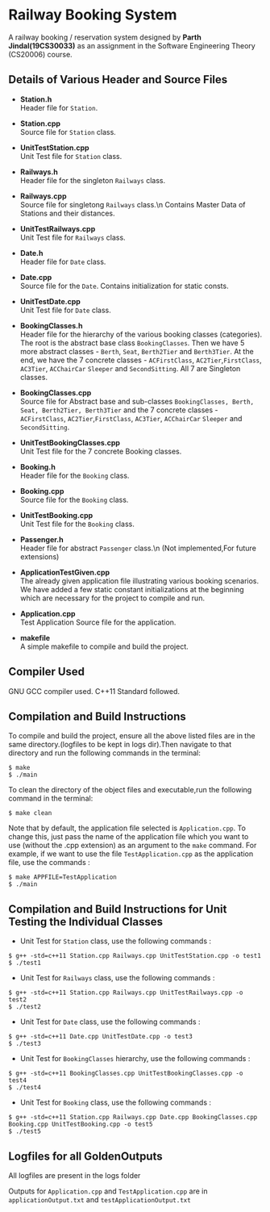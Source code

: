 <!-- CS20006 Assignment 
README.md
@author Parth Jindal(19CS30033) -->

# Railway Booking System

A railway booking / reservation system designed by **Parth Jindal(19CS30033)** as an assignment in the Software Engineering Theory (CS20006) course.

## Details of Various Header and Source Files

- **Station.h**  
Header file for `Station`.

- **Station.cpp**  
Source file for `Station` class.

- **UnitTestStation.cpp**  
Unit Test file for `Station` class.

- **Railways.h**  
Header file for the singleton `Railways` class.

- **Railways.cpp**  
Source file for singletong `Railways` class.\n
Contains Master Data of Stations and their distances.

- **UnitTestRailways.cpp**  
Unit Test file for `Railways` class.

- **Date.h**  
Header file for `Date` class.

- **Date.cpp**  
Source file for the `Date`.
Contains initialization for static consts.

- **UnitTestDate.cpp**  
Unit Test file for `Date` class.

- **BookingClasses.h**  
Header file for the hierarchy of the various booking classes (categories). The root is the abstract base class `BookingClasses`. Then we have 5 more abstract classes - `Berth`, `Seat`, `Berth2Tier` and `Berth3Tier`. At the end, we have the 7 concrete classes - `ACFirstClass`, `AC2Tier`,`FirstClass`, `AC3Tier`, `ACChairCar` `Sleeper` and `SecondSitting`. All 7 are Singleton classes.

- **BookingClasses.cpp**  
Source file for Abstract base and sub-classes `BookingClasses, Berth, Seat, Berth2Tier, Berth3Tier` and the 7 concrete classes - `ACFirstClass`, `AC2Tier`,`FirstClass`, `AC3Tier`, `ACChairCar` `Sleeper` and `SecondSitting`.

- **UnitTestBookingClasses.cpp**  
Unit Test file for the 7 concrete Booking classes.

- **Booking.h**  
Header file for the `Booking` class. 

- **Booking.cpp**  
Source file for the `Booking` class.

- **UnitTestBooking.cpp**  
Unit Test file for the `Booking` class.

- **Passenger.h**  
Header file for abstract `Passenger` class.\n
(Not implemented,For future extensions)

- **ApplicationTestGiven.cpp**  
The already given application file illustrating various booking scenarios. We have added a few static constant initializations at the beginning which are necessary for the project to compile and run.

- **Application.cpp**  
Test Application Source file for the application.

- **makefile**  
A simple makefile to compile and build the project.

## Compiler Used

GNU GCC compiler used.
C++11 Standard followed.


## Compilation and Build Instructions

To compile and build the project, ensure all the above listed files are in the same directory.(logfiles to be kept in logs dir).Then navigate to that directory and run the following commands in the terminal:

```shell
$ make
$ ./main
```
To clean the directory of the object files and executable,run the following command in the terminal:

```shell
$ make clean
```

Note that by default, the application file selected is `Application.cpp`. To change this, just pass the name of the application file which you want to use (without the .cpp extension) as an argument to the `make` command. For example, if we want to use the file `TestApplication.cpp` as the application file, use the commands :

```shell
$ make APPFILE=TestApplication
$ ./main
```

## Compilation and Build Instructions for Unit Testing the Individual Classes

- Unit Test for `Station` class, use the following commands :   

```shell
$ g++ -std=c++11 Station.cpp Railways.cpp UnitTestStation.cpp -o test1
$ ./test1
```

- Unit Test for `Railways` class, use the following commands :  

```shell
$ g++ -std=c++11 Station.cpp Railways.cpp UnitTestRailways.cpp -o test2
$ ./test2
```

- Unit Test for `Date` class, use the following commands :  

```shell
$ g++ -std=c++11 Date.cpp UnitTestDate.cpp -o test3
$ ./test3
```

- Unit Test for `BookingClasses` hierarchy, use the following commands :  

```shell
$ g++ -std=c++11 BookingClasses.cpp UnitTestBookingClasses.cpp -o test4
$ ./test4
```

- Unit Test for `Booking` class, use the following commands :

```shell
$ g++ -std=c++11 Station.cpp Railways.cpp Date.cpp BookingClasses.cpp Booking.cpp UnitTestBooking.cpp -o test5
$ ./test5
```

## Logfiles for all GoldenOutputs

All logfiles are present in the logs folder

Outputs for `Application.cpp` and `TestApplication.cpp` are in `applicationOutput.txt` and `testApplicationOutput.txt`
 